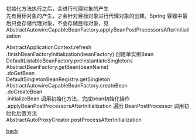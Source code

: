初始化方法执行之后，会进行代理对象的产生  
先有目标对象的产生，才会针对目标对象进行代理对象的创建。Spring 容器中最后只会存储代理对象，不会存储目标对象，见 AbstractAutowireCapableBeanFactory.applyBeanPostProcessorsAfterInitialization  

AbstractApplicationContext.refresh  
.finishBeanFactoryInitialization(beanFactory) 创建单实例Bean  
DefaultListableBeanFactory.preInstantiateSingletons  
AbstractBeanFactory.getBean(beanName)  
.doGetBean  
DefaultSingletonBeanRegistry.getSingleton  
AbstractAutowireCapableBeanFactory.createBean  
.doCreateBean  
.initializeBean 调用初始化方法，完成bean初始化操作  
.applyBeanPostProcessorsAfterInitialization 遍历 BeanPostProcessor 调用初始化后置方法  
AbstractAutoProxyCreator.postProcessAfterInitialization  

[back](../5.md)  